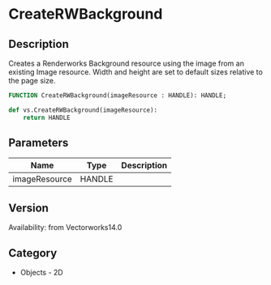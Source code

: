 # CreateRWBackground

## Description
Creates a Renderworks Background resource using the image from an existing Image resource. Width and height are set to default sizes relative to the page size.

```pascal
FUNCTION CreateRWBackground(imageResource : HANDLE): HANDLE;
```

```python
def vs.CreateRWBackground(imageResource):
    return HANDLE
```

## Parameters
|Name|Type|Description|
|---|---|---|
|imageResource|HANDLE|   |

## Version
Availability: from Vectorworks14.0

## Category
* Objects - 2D

